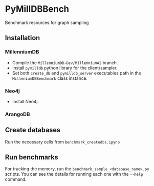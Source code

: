 # PyMillDBBench

Benchmark resources for graph sampling

## Installation

### MillenniumDB

- Compile the `MillenniumDB-Dev/MillenniumAI` branch.
- Install `pymilldb` python library for the client/sampler.
- Set both `create_db` and `pymilldb_server` executables path in the `MilleniumDBBenchmark` class instance.

### Neo4j

- Install Neo4j.

### ArangoDB

## Create databases

Run the necessary cells from `benchmark_createdbs.ipynb`

## Run benchmarks

For tracking the memory, run the `benchmark_sample_<database_name>.py` scripts. You can see the details for running each one with the `--help` command.